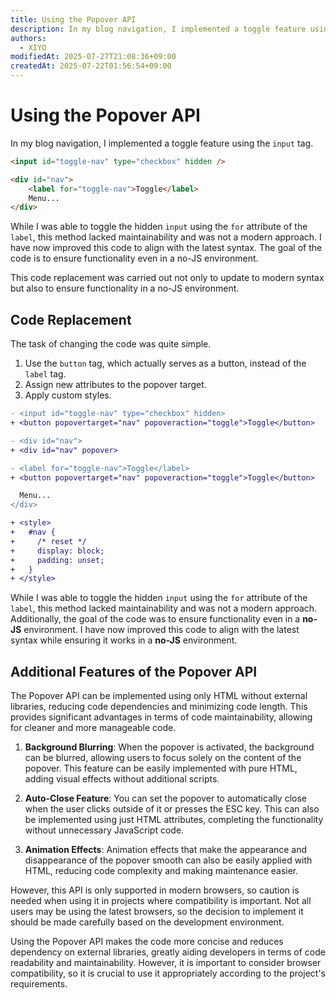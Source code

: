 ```yaml
---
title: Using the Popover API
description: In my blog navigation, I implemented a toggle feature using the `input` tag.
authors:
  - XIYO
modifiedAt: 2025-07-27T21:08:36+09:00
createdAt: 2025-07-22T01:56:54+09:00
---
```

# Using the Popover API

In my blog navigation, I implemented a toggle feature using the `input` tag.

```html
<input id="toggle-nav" type="checkbox" hidden />

<div id="nav">
	<label for="toggle-nav">Toggle</label>
	Menu...
</div>
```

While I was able to toggle the hidden `input` using the `for` attribute of the `label`, this method lacked maintainability and was not a modern approach. I have now improved this code to align with the latest syntax. The goal of the code is to ensure functionality even in a no-JS environment.

This code replacement was carried out not only to update to modern syntax but also to ensure functionality in a no-JS environment.

## Code Replacement

The task of changing the code was quite simple.

1. Use the `button` tag, which actually serves as a button, instead of the `label` tag.
2. Assign new attributes to the popover target.
3. Apply custom styles.

```diff
- <input id="toggle-nav" type="checkbox" hidden>
+ <button popovertarget="nav" popoveraction="toggle">Toggle</button>

- <div id="nav">
+ <div id="nav" popover>

- <label for="toggle-nav">Toggle</label>
+ <button popovertarget="nav" popoveraction="toggle">Toggle</button>

  Menu...
</div>

+ <style>
+   #nav {
+     /* reset */
+     display: block;
+     padding: unset;
+   }
+ </style>
```

While I was able to toggle the hidden `input` using the `for` attribute of the `label`, this method lacked maintainability and was not a modern approach. Additionally, the goal of the code was to ensure functionality even in a **no-JS** environment. I have now improved this code to align with the latest syntax while ensuring it works in a **no-JS** environment.

## Additional Features of the Popover API

The Popover API can be implemented using only HTML without external libraries, reducing code dependencies and minimizing code length. This provides significant advantages in terms of code maintainability, allowing for cleaner and more manageable code.

1. **Background Blurring**: When the popover is activated, the background can be blurred, allowing users to focus solely on the content of the popover. This feature can be easily implemented with pure HTML, adding visual effects without additional scripts.

2. **Auto-Close Feature**: You can set the popover to automatically close when the user clicks outside of it or presses the ESC key. This can also be implemented using just HTML attributes, completing the functionality without unnecessary JavaScript code.

3. **Animation Effects**: Animation effects that make the appearance and disappearance of the popover smooth can also be easily applied with HTML, reducing code complexity and making maintenance easier.

However, this API is only supported in modern browsers, so caution is needed when using it in projects where compatibility is important. Not all users may be using the latest browsers, so the decision to implement it should be made carefully based on the development environment.

Using the Popover API makes the code more concise and reduces dependency on external libraries, greatly aiding developers in terms of code readability and maintainability. However, it is important to consider browser compatibility, so it is crucial to use it appropriately according to the project's requirements.

